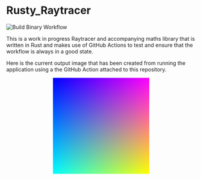 # Rusty_Raytracer

![Build Binary Workflow](https://github.com/JamieDStewart/Rusty_Raytracer/actions/workflows/rust.yml/badge.svg)

This is a work in progress Raytracer and accompanying maths library that is written in Rust and makes use of GitHub Actions to test and ensure that the workflow is always in a good state.

Here is the current output image that has been created from running the application using a the GitHub Action attached to this repository.

<p align="center">
  <img src="./action_output/action_output_image.png" alt="Ray Tracer Output"/>
</p>
